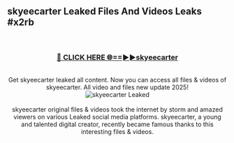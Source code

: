 ## skyeecarter Leaked Files And Videos Leaks #x2rb
<br>
<div align="center">
<h3><a href="https://watchclip.my.id/skyeecarter" rel="nofollow">🔴 CLICK HERE 🌐==►►skyeecarter</a></h3>
<br>
Get skyeecarter leaked all content. Now you can access all files & videos of skyeecarter. All video and files new update 2025!
<br>
<a href="https://watchclip.my.id/skyeecarter" rel="nofollow" data-target="animated-image.originalLink"><img src="https://i.ibb.co.com/WyWwxjT/player-gif2.gif" alt="skyeecarter Leaked" style="max-width: 100%; display: inline-block;" data-target="animated-image.originalImage"></a>
<br><br>
skyeecarter original files & videos took the internet by storm and amazed viewers on various Leaked social media platforms. skyeecarter, a young and talented digital creator, recently became famous thanks to this interesting files & videos.
</div>
<br>